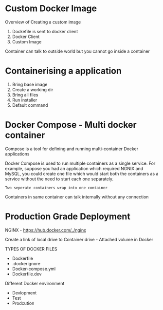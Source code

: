 # Custom Docker Image

Overview of Creating a custom image

1. Dockefile is sent to docker client
2. Docker Client
3. Custom Image

Container can talk to outside world but you cannot go inside a container

# Containerising a application

1. Bring base image
2. Create a working dir
3. Bring all files
4. Run installer
5. Default command

# Docker Compose - Multi docker container

Compose is a tool for defining and running multi-container Docker applications

Docker Compose is used to run multiple containers as a single service. For example, suppose you had an application which required NGNIX and MySQL, you could create one file which would start both the containers as a service without the need to start each one separately.

`Two seperate containers wrap into one container`

Containers in same container can talk internally without any connection

# Production Grade Deployment

NGINX - https://hub.docker.com/_/nginx

Create a link of local drive to Container drive - Attached volume in Docker

TYPES OF DOCKER FILES

- Dockerfile
- .dockerignore
- Docker-compose.yml
- Dockerfile.dev

Different Docker environment

- Devlopment
- Test
- Prodcution
